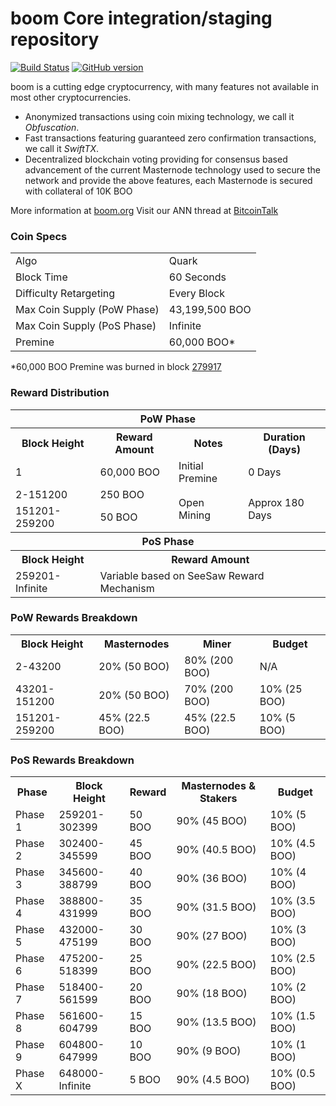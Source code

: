 boom Core integration/staging repository
=====================================

[![Build Status](https://travis-ci.org/boom-Project/boom.svg?branch=master)](https://travis-ci.org/boom-Project/boom) [![GitHub version](https://badge.fury.io/gh/boom-Project%2Fboom.svg)](https://badge.fury.io/gh/boom-Project%2Fboom)

boom is a cutting edge cryptocurrency, with many features not available in most other cryptocurrencies.
- Anonymized transactions using coin mixing technology, we call it _Obfuscation_.
- Fast transactions featuring guaranteed zero confirmation transactions, we call it _SwiftTX_.
- Decentralized blockchain voting providing for consensus based advancement of the current Masternode
  technology used to secure the network and provide the above features, each Masternode is secured
  with collateral of 10K BOO

More information at [boom.org](http://www.boom.org) Visit our ANN thread at [BitcoinTalk](http://www.bitcointalk.org/index.php?topic=1262920)

### Coin Specs
<table>
<tr><td>Algo</td><td>Quark</td></tr>
<tr><td>Block Time</td><td>60 Seconds</td></tr>
<tr><td>Difficulty Retargeting</td><td>Every Block</td></tr>
<tr><td>Max Coin Supply (PoW Phase)</td><td>43,199,500 BOO</td></tr>
<tr><td>Max Coin Supply (PoS Phase)</td><td>Infinite</td></tr>
<tr><td>Premine</td><td>60,000 BOO*</td></tr>
</table>

*60,000 BOO Premine was burned in block [279917](http://www.presstab.pw/phpexplorer/boom/block.php?blockhash=206d9cfe859798a0b0898ab00d7300be94de0f5469bb446cecb41c3e173a57e0)

### Reward Distribution

<table>
<th colspan=4>PoW Phase</th>
<tr><th>Block Height</th><th>Reward Amount</th><th>Notes</th><th>Duration (Days)</th></tr>
<tr><td>1</td><td>60,000 BOO</td><td>Initial Premine</td><td>0 Days</td></tr>
<tr><td>2-151200</td><td>250 BOO</td><td rowspan=2>Open Mining</td><td rowspan=2> Approx 180 Days</td></tr>
<tr><td>151201-259200</td><td>50 BOO</td></tr>
<tr><th colspan=4>PoS Phase</th></tr>
<tr><th>Block Height</th><th colspan=3>Reward Amount</th></tr>
<tr><td>259201-Infinite</td><td colspan=3>Variable based on SeeSaw Reward Mechanism</td></tr>
</table>

### PoW Rewards Breakdown

<table>
<th>Block Height</th><th>Masternodes</th><th>Miner</th><th>Budget</th>
<tr><td>2-43200</td><td>20% (50 BOO)</td><td>80% (200 BOO)</td><td>N/A</td></tr>
<tr><td>43201-151200</td><td>20% (50 BOO)</td><td>70% (200 BOO)</td><td>10% (25 BOO)</td></tr>
<tr><td>151201-259200</td><td>45% (22.5 BOO)</td><td>45% (22.5 BOO)</td><td>10% (5 BOO)</td></tr>
</table>

### PoS Rewards Breakdown

<table>
<th>Phase</th><th>Block Height</th><th>Reward</th><th>Masternodes & Stakers</th><th>Budget</th>
<tr><td>Phase 1</td><td>259201-302399</td><td>50 BOO</td><td>90% (45 BOO)</td><td>10% (5 BOO)</td></tr>
<tr><td>Phase 2</td><td>302400-345599</td><td>45 BOO</td><td>90% (40.5 BOO)</td><td>10% (4.5 BOO)</td></tr>
<tr><td>Phase 3</td><td>345600-388799</td><td>40 BOO</td><td>90% (36 BOO)</td><td>10% (4 BOO)</td></tr>
<tr><td>Phase 4</td><td>388800-431999</td><td>35 BOO</td><td>90% (31.5 BOO)</td><td>10% (3.5 BOO)</td></tr>
<tr><td>Phase 5</td><td>432000-475199</td><td>30 BOO</td><td>90% (27 BOO)</td><td>10% (3 BOO)</td></tr>
<tr><td>Phase 6</td><td>475200-518399</td><td>25 BOO</td><td>90% (22.5 BOO)</td><td>10% (2.5 BOO)</td></tr>
<tr><td>Phase 7</td><td>518400-561599</td><td>20 BOO</td><td>90% (18 BOO)</td><td>10% (2 BOO)</td></tr>
<tr><td>Phase 8</td><td>561600-604799</td><td>15 BOO</td><td>90% (13.5 BOO)</td><td>10% (1.5 BOO)</td></tr>
<tr><td>Phase 9</td><td>604800-647999</td><td>10 BOO</td><td>90% (9 BOO)</td><td>10% (1 BOO)</td></tr>
<tr><td>Phase X</td><td>648000-Infinite</td><td>5 BOO</td><td>90% (4.5 BOO)</td><td>10% (0.5 BOO)</td></tr>
</table>
